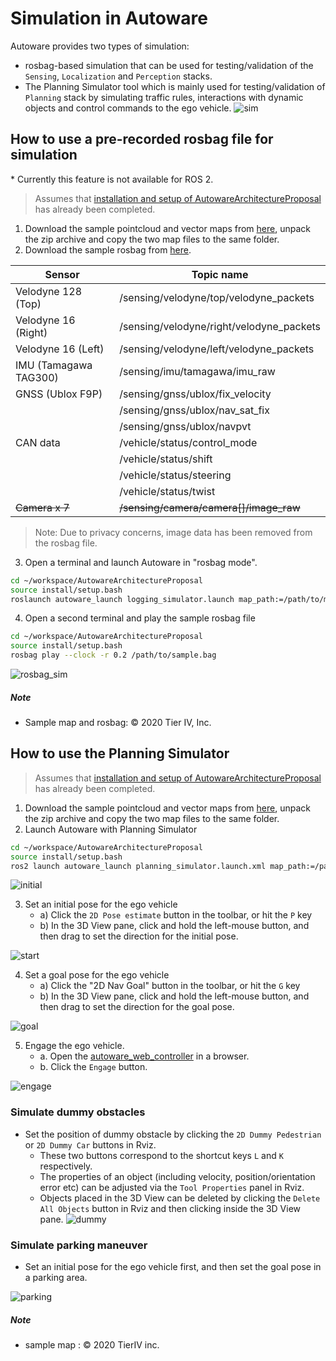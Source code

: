 # Simulation in Autoware

Autoware provides two types of simulation:
- rosbag-based simulation that can be used for testing/validation of the `Sensing`, `Localization` and `Perception` stacks.
- The Planning Simulator tool which is mainly used for testing/validation of `Planning` stack by simulating traffic rules, interactions with dynamic objects and control commands to the ego vehicle.
![sim](https://user-images.githubusercontent.com/8327598/79709776-0bd47b00-82fe-11ea-872e-d94ef25bc3bf.png)

## How to use a pre-recorded rosbag file for simulation

\* Currently this feature is not available for ROS 2.

> Assumes that [installation and setup of AutowareArchitectureProposal](../README.md#installation-steps) has already been completed.

1. Download the sample pointcloud and vector maps from [here](https://drive.google.com/open?id=197kgRfSomZzaSbRrjWTx614le2qN-oxx), unpack the zip archive and copy the two map files to the same folder.
2. Download the sample rosbag from [here](https://drive.google.com/open?id=1BFcNjIBUVKwupPByATYczv2X4qZtdAeD).

| Sensor                | Topic name                               |
| --------------------- | ---------------------------------------- |
| Velodyne 128 (Top)    | /sensing/velodyne/top/velodyne_packets   |
| Velodyne 16 (Right)   | /sensing/velodyne/right/velodyne_packets |
| Velodyne 16 (Left)    | /sensing/velodyne/left/velodyne_packets  |
| IMU (Tamagawa TAG300) | /sensing/imu/tamagawa/imu_raw            |
| GNSS (Ublox F9P)      | /sensing/gnss/ublox/fix_velocity         |
|                       | /sensing/gnss/ublox/nav_sat_fix          |
|                       | /sensing/gnss/ublox/navpvt               |
| CAN data              | /vehicle/status/control_mode             |
|                       | /vehicle/status/shift                    |
|                       | /vehicle/status/steering                 |
|                       | /vehicle/status/twist                    |
| ~~Camera x 7~~        | ~~/sensing/camera/camera[]/image_raw~~   |

> Note: Due to privacy concerns, image data has been removed from the rosbag file.

3. Open a terminal and launch Autoware in "rosbag mode".

```sh
cd ~/workspace/AutowareArchitectureProposal
source install/setup.bash
roslaunch autoware_launch logging_simulator.launch map_path:=/path/to/map_folder
```

4. Open a second terminal and play the sample rosbag file

```sh
cd ~/workspace/AutowareArchitectureProposal
source install/setup.bash
rosbag play --clock -r 0.2 /path/to/sample.bag
```

![rosbag_sim](https://user-images.githubusercontent.com/10920881/79726334-9381b000-8325-11ea-9ac6-ebbb29b11f14.png)

##### Note

- Sample map and rosbag: © 2020 Tier IV, Inc.

## How to use the Planning Simulator

> Assumes that [installation and setup of AutowareArchitectureProposal](../README.md#installation-steps) has already been completed.

1. Download the sample pointcloud and vector maps from [here](https://drive.google.com/open?id=197kgRfSomZzaSbRrjWTx614le2qN-oxx), unpack the zip archive and copy the two map files to the same folder.
2. Launch Autoware with Planning Simulator

```sh
cd ~/workspace/AutowareArchitectureProposal
source install/setup.bash
ros2 launch autoware_launch planning_simulator.launch.xml map_path:=/path/to/map_folder vehicle_model:=lexus sensor_model:=aip_xx1
```

![initial](https://user-images.githubusercontent.com/10920881/79816587-8b298380-83be-11ea-967c-8c45772e30f4.png)

3. Set an initial pose for the ego vehicle
   - a) Click the `2D Pose estimate` button in the toolbar, or hit the `P` key
   - b) In the 3D View pane, click and hold the left-mouse button, and then drag to set the direction for the initial pose.

![start](https://user-images.githubusercontent.com/10920881/79816595-8e247400-83be-11ea-857a-32cf096ac3dc.png)

4. Set a goal pose for the ego vehicle
   - a) Click the "2D Nav Goal" button in the toolbar, or hit the `G` key
   - b) In the 3D View pane, click and hold the left-mouse button, and then drag to set the direction for the goal pose.

![goal](https://user-images.githubusercontent.com/10920881/79816596-8fee3780-83be-11ea-9ee4-caabbef3a385.png)

5. Engage the ego vehicle.
   - a. Open the [autoware_web_controller](http://localhost:8085/autoware_web_controller/index.html) in a browser.
   - b. Click the `Engage` button.

![engage](https://user-images.githubusercontent.com/10920881/79714298-4db7ee00-830b-11ea-9ac4-11e126d7a7c4.png)

### Simulate dummy obstacles

- Set the position of dummy obstacle by clicking the `2D Dummy Pedestrian` or `2D Dummy Car` buttons in Rviz.
  - These two buttons correspond to the shortcut keys `L` and `K` respectively.
  - The properties of an object (including velocity, position/orientation error etc) can be adjusted via the `Tool Properties` panel in Rviz.
  - Objects placed in the 3D View can be deleted by clicking the `Delete All Objects` button in Rviz and then clicking inside the 3D View pane.
    ![dummy](https://user-images.githubusercontent.com/10920881/79742437-c9cb2980-833d-11ea-8ad7-7c3ed1a96540.png)

### Simulate parking maneuver

- Set an initial pose for the ego vehicle first, and then set the goal pose in a parking area.

![parking](https://user-images.githubusercontent.com/10920881/79817389-56b6c700-83c0-11ea-873b-6ec73c8a5c38.png)

##### Note

- sample map : © 2020 TierIV inc.
